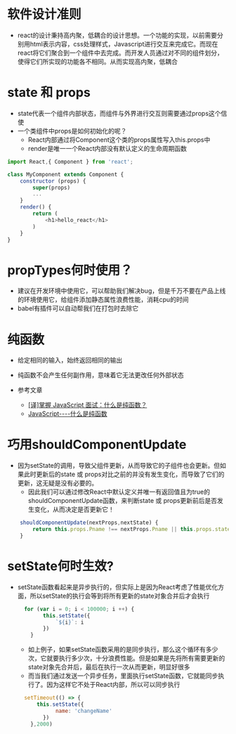 # 软件设计准则

- react的设计秉持高内聚，低耦合的设计思想。一个功能的实现，以前需要分别用html表示内容，css处理样式，Javascript进行交互来完成它。而现在react将它们聚合到一个组件中去完成。而开发人员通过对不同的组件划分，使得它们所实现的功能各不相同。从而实现高内聚，低耦合

# state 和 props

* state代表一个组件内部状态，而组件与外界进行交互则需要通过props这个信使
* 一个类组件中props是如何初始化的呢？
  * React内部通过将Component这个类的props属性写入this.props中
  * render是唯一一个React内部没有默认定义的生命周期函数

```javascript  
import React,{ Component } from 'react';

class MyComponent extends Component {
    constructor (props) {
   		super(props)
        ...
    }
    render() {
        return (
        	<h1>hello_react</h1>
        )
    }
}
```

# propTypes何时使用？

- 建议在开发环境中使用它，可以帮助我们解决bug，但是千万不要在产品上线的环境使用它，给组件添加静态属性浪费性能，消耗cpu的时间
- babel有插件可以自动帮我们在打包时去除它

# 纯函数

- 给定相同的输入，始终返回相同的输出
- 纯函数不会产生任何副作用，意味着它无法更改任何外部状态

- 参考文章
  - [[译]掌握 JavaScript 面试：什么是纯函数？](https://zhuanlan.zhihu.com/p/121627485)
  - [JavaScript----什么是纯函数](https://blog.csdn.net/c_kite/article/details/79138814)

# 巧用shouldComponentUpdate

- 因为setState的调用，导致父组件更新，从而导致它的子组件也会更新。但如果此时更新后的state 或 props对比之前的并没有发生变化，而导致了它们的更新，这无疑是没有必要的。
  - 因此我们可以通过修改React中默认定义并唯一有返回值且为true的shouldComponentUpdate函数，来判断state 或 props更新前后是否发生变化，从而决定是否更新它！

```javascript 
	shouldComponentUpdate(nextProps,nextState) {
        return this.props.Pname !== nextProps.Pname || this.props.state.Sname !== nextState.Sname
    }
```

# setState何时生效?

- setState函数看起来是异步执行的，但实际上是因为React考虑了性能优化方面，所以setState的执行会等到将所有更新的state对象合并后才会执行

  ```javascript 
  	for (var i = 0; i < 100000; i ++) {
          this.setState({
              `${i}`: i
          })
      }
  ```

  - 如上例子，如果setState函数采用的是同步执行，那么这个循环有多少次，它就要执行多少次，十分浪费性能。但是如果是先将所有需要更新的state对象先合并后，最后在执行一次从而更新，明显好很多
  - 而当我们通过发送一个异步任务，里面执行setState函数，它就能同步执行了。因为这样它不处于React内部，所以可以同步执行

  ```javascript 
  	setTimeout(() => {
      	this.setState({
              name: 'changeName'
          })
      },2000)
  ```

  
